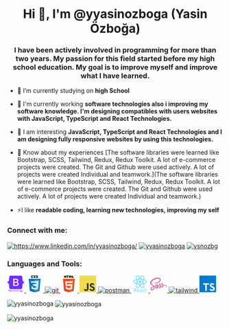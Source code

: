 <h1 align="center">Hi 👋, I'm @yyasinozboga (Yasin Özboğa)</h1>
<h3 align="center">I have been actively involved in programming for more than two years. My passion for this field started before my high school education. My goal is to improve myself and improve what I have learned.</h3>

- 📙 I’m currently studying on **high School**

- 🔭 I'm currently working **software technologies also i improving my software knowledge. I'm designing compatibles with users websites with JavaScript, TypeScript and React Technologies.**

- 💞️ I am interesting **JavaScript, TypeScript and React Technologies and I am designing fully responsive websites by using this technologies.**

- 🎯 Know about my experiences [The software libraries were learned like Bootstrap, SCSS, Tailwind, Redux, Redux Toolkit. A lot of e-commerce projects were created. The Git and Github were used actively. A lot of projects were created Individual and teamwork.](The software libraries were learned like Bootstrap, SCSS, Tailwind, Redux, Redux Toolkit. A lot of e-commerce projects were created. The Git and Github were used actively. A lot of projects were created Individual and teamwork.)

- ⚡I like **readable coding, learning new technologies, improving my self**

<h3 align="left">Connect with me:</h3>
<p align="left">
<a href="https://www.linkedin.com/in/yyasinozboga/" target="blank"><img align="center" src="https://raw.githubusercontent.com/rahuldkjain/github-profile-readme-generator/master/src/images/icons/Social/linked-in-alt.svg" alt="https://www.linkedin.com/in/yyasinozboga/" height="30" width="40" /></a>
<a href="https://instagram.com/yyasinozboga" target="blank"><img align="center" src="https://raw.githubusercontent.com/rahuldkjain/github-profile-readme-generator/master/src/images/icons/Social/instagram.svg" alt="yyasinozboga" height="30" width="40" /></a>
<a href="https://discord.gg/ysnozbg" target="blank"><img align="center" src="https://raw.githubusercontent.com/rahuldkjain/github-profile-readme-generator/master/src/images/icons/Social/discord.svg" alt="ysnozbg" height="30" width="40" /></a>
</p>

<h3 align="left">Languages and Tools:</h3>
<p align="left"> <a href="https://getbootstrap.com" target="_blank" rel="noreferrer"> <img src="https://raw.githubusercontent.com/devicons/devicon/master/icons/bootstrap/bootstrap-plain-wordmark.svg" alt="bootstrap" width="40" height="40"/> </a> <a href="https://www.w3schools.com/css/" target="_blank" rel="noreferrer"> <img src="https://raw.githubusercontent.com/devicons/devicon/master/icons/css3/css3-original-wordmark.svg" alt="css3" width="40" height="40"/> </a> <a href="https://git-scm.com/" target="_blank" rel="noreferrer"> <img src="https://www.vectorlogo.zone/logos/git-scm/git-scm-icon.svg" alt="git" width="40" height="40"/> </a> <a href="https://www.w3.org/html/" target="_blank" rel="noreferrer"> <img src="https://raw.githubusercontent.com/devicons/devicon/master/icons/html5/html5-original-wordmark.svg" alt="html5" width="40" height="40"/> </a> <a href="https://developer.mozilla.org/en-US/docs/Web/JavaScript" target="_blank" rel="noreferrer"> <img src="https://raw.githubusercontent.com/devicons/devicon/master/icons/javascript/javascript-original.svg" alt="javascript" width="40" height="40"/> </a> <a href="https://postman.com" target="_blank" rel="noreferrer"> <img src="https://www.vectorlogo.zone/logos/getpostman/getpostman-icon.svg" alt="postman" width="40" height="40"/> </a> <a href="https://reactjs.org/" target="_blank" rel="noreferrer"> <img src="https://raw.githubusercontent.com/devicons/devicon/master/icons/react/react-original-wordmark.svg" alt="react" width="40" height="40"/> </a> <a href="https://sass-lang.com" target="_blank" rel="noreferrer"> <img src="https://raw.githubusercontent.com/devicons/devicon/master/icons/sass/sass-original.svg" alt="sass" width="40" height="40"/> </a> <a href="https://tailwindcss.com/" target="_blank" rel="noreferrer"> <img src="https://www.vectorlogo.zone/logos/tailwindcss/tailwindcss-icon.svg" alt="tailwind" width="40" height="40"/> </a> <a href="https://www.typescriptlang.org/" target="_blank" rel="noreferrer"> <img src="https://raw.githubusercontent.com/devicons/devicon/master/icons/typescript/typescript-original.svg" alt="typescript" width="40" height="40"/> </a> </p>

<p><img align="left" src="https://github-readme-stats.vercel.app/api/top-langs?username=yyasinozboga&show_icons=true&locale=en&layout=compact" alt="yyasinozboga" /></p>

<p>&nbsp;<img align="center" src="https://github-readme-stats.vercel.app/api?username=yyasinozboga&show_icons=true&locale=en" alt="yyasinozboga" /></p>

<p><img align="center" src="https://github-readme-streak-stats.herokuapp.com/?user=yyasinozboga&" alt="yyasinozboga" /></p>

